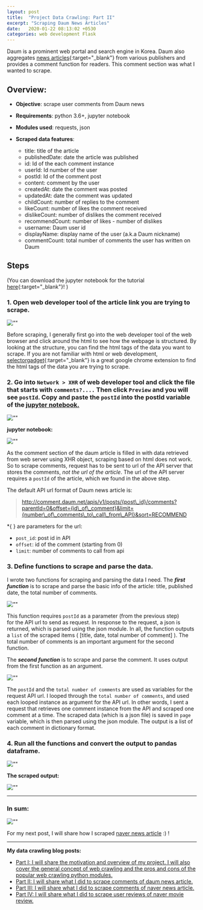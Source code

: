 ```yaml
---
layout: post
title:  "Project Data Crawling: Part II"
excerpt: "Scraping Daum News Articles"
date:   2020-01-22 08:13:02 +0530
categories: web development Flask
---
```


Daum is a prominent web portal and search engine in Korea. Daum also aggregates [news articles](https://media.daum.net/){:target="_blank"} from various publishers and provides a comment function for readers. This comment section was what I wanted to scrape.

## **Overview:**

*   **Objective**: scrape user comments from Daum news
*   **Requirements**: python 3.6+, jupyter notebook
*   **Modules used**: requests, json

*   **Scraped data features**:
    *   title: title of the article
    *   publishedDate: date the article was published
    *   id: Id of the each comment instance
    *   userId: Id number of the user
    *   postId: Id of the comment post
    *   content: comment by the user
    *   createdAt: date the comment was posted
    *   updatedAt: date the comment was updated
    *   childCount: number of replies to the comment
    *   likeCount: number of likes the comment received
    *   dislikeCount: number of dislikes the comment received
    *   recommendCount: number of likes - number of dislikes
    *   username: Daum user id
    *   displayName: display name of the user (a.k.a Daum nickname)
    *   commentCount: total number of comments the user has written on Daum



## **Steps**



(You can download the jupyter notebook for the tutorial [here](https://github.com/hkimkim/data-crawling/blob/master/daum/daum_news_scraper/daum_news_comment_scraper.ipynb){:target="_blank"}! )

### **1. Open web developer tool of the article link you are trying to scrape.**


![\"\"](\"https://s3.ap-northeast-2.amazonaws.com/flask-uploads/uploads/console.png\")


Before scraping, I generally first go into the web developer tool of the web browser and click around the html to see how the webpage is structured. By looking at the structure, you can find the html tags of the data you want to scrape. If you are not familiar with html or web development, [selectorgadget](https://selectorgadget.com){:target="_blank"} is a great google chrome extension to find the html tags of the data you are trying to scrape. 

### **2\. Go into `Network > XHR` of web developer tool and click the file that starts with `comments?....` Then click `Preview` and you will see `postId`. Copy and paste the `postId` into the postId variable of the [jupyter notebook.](https://github.com/hkimkim/data-crawling/blob/master/daum/daum_news_scraper/daum_news_comment_scraper.ipynb)**


![\"\"](\"https://i.imgur.com/lWpyxWH.png\")


**jupyter notebook:**


![\"\"](\"https://s3.ap-northeast-2.amazonaws.com/flask-uploads/uploads/postid.png\")


As the comment section of the daum article is filled in with data retrieved from web server using XHR object, scraping based on html does not work. So to scrape comments, request has to be sent to url of the API server that stores the comments, _not the url of the article_. The url of the API server requires a `postId` of the article, which we found in the above step.

The default API url format of Daum news article is:


> http://comment.daum.net/apis/v1/posts/{post\_id}/comments?parentId=0&offset={id\_of\_comment}&limit={number\_of\_comments\_to\_call\_from\_API}&sort=RECOMMEND


\*{ } are parameters for the url:


*   `post_id`: post id in API
*   `offset`: id of the comment (starting from 0)
*   `limit`: number of comments to call from api


### **3. Define functions to scrape and parse the data.**


I wrote two functions for scraping and parsing the data I need. The _**first function**_ is to scrape and parse the basic info of the article: title, published date, the total number of comments.


![\"\"](\"https://s3.ap-northeast-2.amazonaws.com/flask-uploads/uploads/first.png\")


This function requires `postId` as a parameter (from the previous step) for the API url to send as request. In response to the request, a json is returned, which is parsed using the json module. In all, the function outputs a `list` of the scraped items ( \[title, date, total number of comment\] ). The total number of comments is an important argument for the second function.


The _**second function**_ is to scrape and parse the comment. It uses output from the first function as an argument.


![\"\"](\"https://s3.ap-northeast-2.amazonaws.com/flask-uploads/uploads/second.png\")


The `postId` and the `total number of comments` are used as variables for the request API url. I looped through the `total number of comments`, and used each looped instance as argument for the API url. In other words, I sent a request that retrieves one comment instance from the API and scraped one comment at a time. The scraped data (which is a json file) is saved in `page` variable, which is then parsed using the json module. The output is a list of each comment in dictionary format.


### **4\. Run all the functions and convert the output to pandas dataframe.**


![\"\"](\"https://s3.ap-northeast-2.amazonaws.com/flask-uploads/uploads/third.png\")

**The scraped output:**


![\"\"](\"https://s3.ap-northeast-2.amazonaws.com/flask-uploads/uploads/daum_output.png\")



* * *

### **In sum:**


![\"\"](\"https://s3.ap-northeast-2.amazonaws.com/flask-uploads/uploads/daum_scraping.png\")


For my next post, I will share how I scraped [naver news article]() :) !


* * *


**My data crawling blog posts:**

*   [Part I: I will share the motivation and overview of my project. I will also cover the general concept of web crawling and the pros and cons of the popular web crawling python modules.]()
*   [Part II: I will share what I did to scrape comments of daum news article.]() 
*   [Part III: I will share what I did to scrape comments of naver news article.]() 
*   [Part IV: I will share what I did to scrape user reviews of naver movie review.]()
